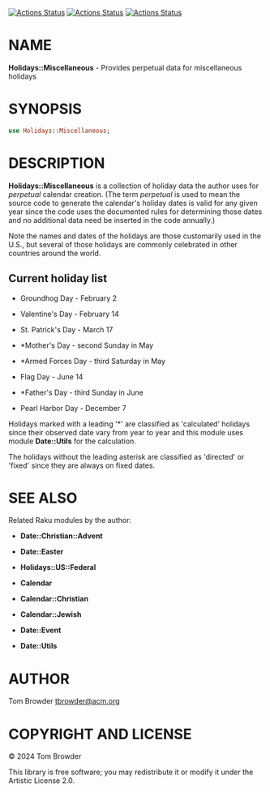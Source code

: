 [![Actions Status](https://github.com/tbrowder/Holidays-Miscellaneous/actions/workflows/linux.yml/badge.svg)](https://github.com/tbrowder/Holidays-Miscellaneous/actions) [![Actions Status](https://github.com/tbrowder/Holidays-Miscellaneous/actions/workflows/macos.yml/badge.svg)](https://github.com/tbrowder/Holidays-Miscellaneous/actions) [![Actions Status](https://github.com/tbrowder/Holidays-Miscellaneous/actions/workflows/windows.yml/badge.svg)](https://github.com/tbrowder/Holidays-Miscellaneous/actions)

NAME
====

**Holidays::Miscellaneous** - Provides perpetual data for miscellaneous holidays

SYNOPSIS
========

```raku
use Holidays::Miscellaneous;
```

DESCRIPTION
===========

**Holidays::Miscellaneous** is a collection of holiday data the author uses for *perpetual* calendar creation. (The term *perpetual* is used to mean the source code to generate the calendar's holiday dates is valid for any given year since the code uses the documented rules for determining those dates and no additional data need be inserted in the code annually.)

Note the names and dates of the holidays are those customarily used in the U.S., but several of those holidays are commonly celebrated in other countries around the world.

Current holiday list
--------------------

  * Groundhog Day - February 2

  * Valentine's Day - February 14

  * St. Patrick's Day - March 17

  * *Mother's Day - second Sunday in May

  * *Armed Forces Day - third Saturday in May

  * Flag Day - June 14

  * *Father's Day - third Sunday in June

  * Pearl Harbor Day - December 7

Holidays marked with a leading '*' are classified as 'calculated' holidays since their observed date vary from year to year and this module uses module **Date::Utils** for the calculation.

The holidays without the leading asterisk are classified as 'directed' or 'fixed' since they are always on fixed dates.

SEE ALSO
========

Related Raku modules by the author:

  * **Date::Christian::Advent**

  * **Date::Easter**

  * **Holidays::US::Federal**

  * **Calendar**

  * **Calendar::Christian**

  * **Calendar::Jewish**

  * **Date::Event**

  * **Date::Utils**

AUTHOR
======

Tom Browder <tbrowder@acm.org>

COPYRIGHT AND LICENSE
=====================

© 2024 Tom Browder

This library is free software; you may redistribute it or modify it under the Artistic License 2.0.

